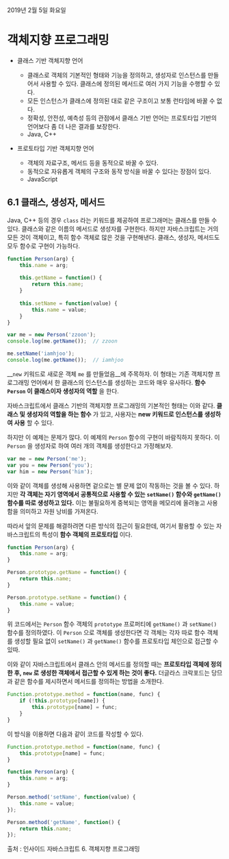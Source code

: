 2019년 2월 5일 화요일

# 객체지향 프로그래밍

* 클래스 기반 객체지향 언어
  * 클래스로 객체의 기본적인 형태와 기능을 정의하고, 생성자로 인스턴스를 만들어서 사용할 수 있다. 클래스에 정의된 메서드로 여러 가지 기능을 수행할 수 있다.
  * 모든 인스턴스가 클래스에 정의된 대로 같은 구조이고 보통 런타임에 바꿀 수 없다.
  * 정확성, 안전성, 예측성 등의 관점에서 클래스 기반 언어는 프로토타입 기반의 언어보다 좀 더 나은 결과를 보장한다.
  * Java, C++

* 프로토타입 기반 객체지향 언어
  * 객체의 자료구조, 메서드 등을 동적으로 바꿀 수 있다.
  * 동적으로 자유롭게 객체의 구조와 동작 방식을 바꿀 수 있다는 장점이 있다.
  * JavaScript



## 6.1 클래스, 생성자, 메서드

Java, C++ 등의 경우 `class` 라는 키워드를 제공하여 프로그래머는 클래스를 만들 수 있다. 클래스와 같은 이름의 메서드로 생성자를 구현한다. 하지만 자바스크립트는 거의 모든 것이 객체이고, 특히 함수 객체로 많은 것을 구현해낸다. 클래스, 생성자, 메서드도 모두 함수로 구현이 가능하다.

```javascript
function Person(arg) {
    this.name = arg;
    
    this.getName = function() {
        return this.name;
    }
    
    this.setName = function(value) {
        this.name = value;
    }
}

var me = new Person('zzoon');
console.log(me.getName());	// zzoon

me.setName('iamhjoo');
console.log(me.getName());	// iamhjoo
```

__`new` 키워드로 새로운 객체 `me` 를 만들었음__에 주목하자. 이 형태는 기존 객체지향 프로그래밍 언어에서 한 클래스의 인스턴스를 생성하는 코드와 매우 유사하다. __함수 `Person` 이 클래스이자 생성자의 역할__ 을 한다. 

자바스크립트에서 클래스 기반의 객체지향 프로그래밍의 기본적인 형태는 이와 같다. __클래스 및 생성자의 역할을 하는 함수__ 가 있고, 사용자는 __new 키워드로 인스턴스를 생성하여 사용__ 할 수 있다.

하지만 이 예제는 문제가 많다. 이 예제의 `Person` 함수의 구현이 바람직하지 못하다. 이 `Person` 을 생성자로 하여 여러 개의 객체를 생성한다고 가정해보자.

```javascript
var me = new Person('me');
var you = new Person('you');
var him = new Person('him');
```

이와 같이 객체를 생성해 사용하면 겉으로는 별 문제 없이 작동하는 것을 볼 수 있다. 하지만 __각 객체는 자기 영역에서 공통적으로 사용할 수 있는 `setName()` 함수와 `getName()` 함수를 따로 생성하고 있다.__ 이는 불필요하게 중복되는 영역을 메모리에 올려놓고 사용함을 의미하고 자원 낭비를 가져온다.

따라서 앞의 문제를 해결하려면 다른 방식의 접근이 필요한데, 여기서 활용할 수 있는 자바스크립트의 특성이 __함수 객체의 프로토타입__ 이다.

```javascript
function Person(arg) {
    this.name = arg;
}

Person.prototype.getName = function() {
    return this.name;
}

Person.prototype.setName = function() {
    this.name = value;
}
```

위 코드에서는 `Person` 함수 객체의 `prototype` 프로퍼티에 `getName()` 과 `setName()` 함수를 정의하였다. 이 `Person` 으로 객체를 생성한다면 각 객체는 각자 따로 함수 객체를 생성할 필요 없이 `setName()` 과 `getName()` 함수를 프로토타입 체인으로 접근할 수 있따.

이와 같이 자바스크립트에서 클래스 안의 메서드를 정의할 때는 __프로토타입 객체에 정의한 후, `new` 로 생성한 객체에서 접근할 수 있게  하는 것이 좋다.__  더글라스 크락포드는 당므과 같은 함수를 제시하면서 메서드를 정의하는 방법을 소개한다.

```javascript
Function.prototype.method = function(name, func) {
    if (!this.prototype[name]) {
        this.prototype[name] = func;
    }
}
```

이 방식을 이용하면 다음과 같이 코드를 작성할 수 있다.

```javascript 
Function.prototype.method = function(name, func) {
    this.prototype[name] = func;
}

function Person(arg) {
    this.name = arg;
}

Person.method('setName', function(value) {
    this.name = value;
});

Person.method('getName', function() {
    return this.name;
});
```

출처 : 인사이드 자바스크립트 6. 객체지향 프로그래밍